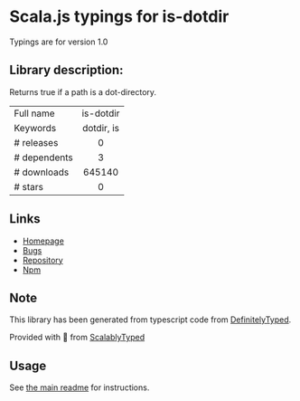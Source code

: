 
# Scala.js typings for is-dotdir

Typings are for version 1.0

## Library description:
Returns true if a path is a dot-directory.

|                    |                 |
| ------------------ | :-------------: |
| Full name          | is-dotdir |
| Keywords           | dotdir, is |
| # releases         | 0 |
| # dependents       | 3 |
| # downloads        | 645140 |
| # stars            | 0 |

## Links
- [Homepage](https://github.com/jonschlinkert/is-dotdir)
- [Bugs](https://github.com/jonschlinkert/is-dotdir/issues)
- [Repository](https://github.com/jonschlinkert/is-dotdir)
- [Npm](https://www.npmjs.com/package/is-dotdir)
    


## Note
This library has been generated from typescript code from [DefinitelyTyped](https://definitelytyped.org).

Provided with :purple_heart: from [ScalablyTyped](https://github.com/oyvindberg/ScalablyTyped)

## Usage
See [the main readme](../../readme.md) for instructions.


